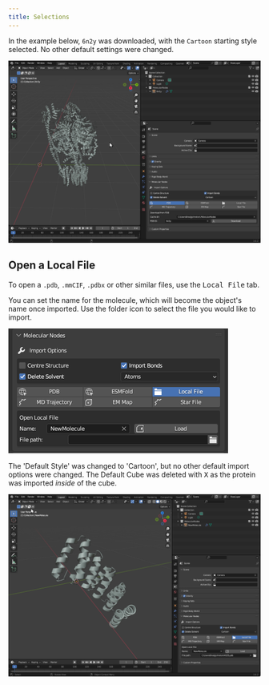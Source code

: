```yaml
---
title: Selections
---
```





In the example below, `6n2y` was downloaded, with the `Cartoon` starting style selected. No other default settings were changed.


![](images/down-example-pdb.png)



## Open a Local File

To open a `.pdb`, `.mmCIF`, `.pdbx` or other similar files, use the <kbd>Local File</kbd> tab.

You can set the name for the molecule, which will become the object's name once imported. Use the folder icon to select the file you would like to import.

![The 'Local File' tab.](images/panel-local.png)

The 'Default Style' was changed to 'Cartoon', but no other default import options were changed. The Default Cube was deleted with <kbd>X</kbd> as the protein was imported *inside* of the cube.

![](images/down-example-local.png)